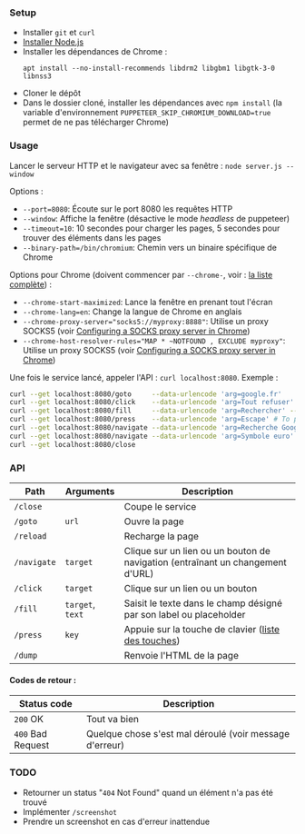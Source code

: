 ### Setup

-  Installer `git` et `curl`
-  [Installer Node.js](https://nodejs.org/en/download/package-manager)
-  Installer les dépendances de Chrome :
   ```
   apt install --no-install-recommends libdrm2 libgbm1 libgtk-3-0 libnss3
   ```
-  Cloner le dépôt
-  Dans le dossier cloné, installer les dépendances avec `npm install` (la variable d'environnement `PUPPETEER_SKIP_CHROMIUM_DOWNLOAD=true` permet de ne pas télécharger Chrome)

### Usage

Lancer le serveur HTTP et le navigateur avec sa fenêtre : `node server.js --window`

Options :

-  `--port=8080`: Écoute sur le port 8080 les requêtes HTTP
-  `--window`: Affiche la fenêtre (désactive le mode _headless_ de puppeteer)
-  `--timeout=10`: 10 secondes pour charger les pages, 5 secondes pour trouver des éléments dans les pages
-  `--binary-path=/bin/chromium`: Chemin vers un binaire spécifique de Chrome

Options pour Chrome (doivent commencer par `--chrome-`, voir : [la liste complète](https://peter.sh/experiments/chromium-command-line-switches)) :

-  `--chrome-start-maximized`: Lance la fenêtre en prenant tout l'écran
-  `--chrome-lang=en`: Change la langue de Chrome en anglais
-  `--chrome-proxy-server="socks5://myproxy:8888"`: Utilise un proxy SOCKS5 (voir [Configuring a SOCKS proxy server in Chrome](https://www.chromium.org/developers/design-documents/network-stack/socks-proxy/))
-  `--chrome-host-resolver-rules="MAP * ~NOTFOUND , EXCLUDE myproxy"`: Utilise un proxy SOCKS5 (voir [Configuring a SOCKS proxy server in Chrome](https://www.chromium.org/developers/design-documents/network-stack/socks-proxy/))

Une fois le service lancé, appeler l'API : `curl localhost:8080`. Exemple :

```bash
curl --get localhost:8080/goto     --data-urlencode 'arg=google.fr'
curl --get localhost:8080/click    --data-urlencode 'arg=Tout refuser'
curl --get localhost:8080/fill     --data-urlencode 'arg=Rechercher' --data-urlencode 'arg=€'
curl --get localhost:8080/press    --data-urlencode 'arg=Escape' # To prevent autocomplete from covering the search button
curl --get localhost:8080/navigate --data-urlencode 'arg=Recherche Google'
curl --get localhost:8080/navigate --data-urlencode 'arg=Symbole euro'
curl --get localhost:8080/close
```

### API

| Path        | Arguments        | Description                                                                                    |
| ----------- | ---------------- | ---------------------------------------------------------------------------------------------- |
| `/close`    |                  | Coupe le service                                                                               |
| `/goto`     | `url`            | Ouvre la page                                                                                  |
| `/reload`   |                  | Recharge la page                                                                               |
| `/navigate` | `target`         | Clique sur un lien ou un bouton de navigation (entraînant un changement d'URL)                 |
| `/click`    | `target`         | Clique sur un lien ou un bouton                                                                |
| `/fill`     | `target`, `text` | Saisit le texte dans le champ désigné par son label ou placeholder                             |
| `/press`    | `key`            | Appuie sur la touche de clavier ([liste des touches](https://pptr.dev/api/puppeteer.keyinput)) |
| `/dump`     |                  | Renvoie l'HTML de la page                                                                      |

#### Codes de retour :

| Status code       | Description                                             |
| ----------------- | ------------------------------------------------------- |
| `200` OK          | Tout va bien                                            |
| `400` Bad Request | Quelque chose s'est mal déroulé (voir message d'erreur) |

### TODO

-  Retourner un status "`404` Not Found" quand un élément n'a pas été trouvé
-  Implémenter `/screenshot`
-  Prendre un screenshot en cas d'erreur inattendue

